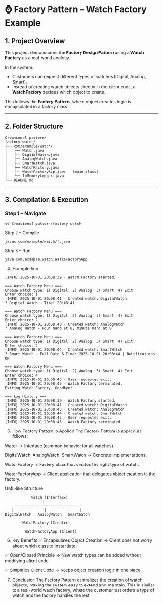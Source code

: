# ⌚ Factory Pattern – Watch Factory Example

## 1. Project Overview
This project demonstrates the **Factory Design Pattern** using a **Watch Factory** as a real-world analogy.  

In the system:
- Customers can request different types of watches (Digital, Analog, Smart).  
- Instead of creating watch objects directly in the client code, a **WatchFactory** decides which object to create.  

This follows the **Factory Pattern**, where object creation logic is encapsulated in a factory class.

---

## 2. Folder Structure
```
Creational-pattern/
factory-watch/
├── com/example/watch/
│   ├── Watch.java
│   ├── DigitalWatch.java
│   ├── AnalogWatch.java
│   ├── SmartWatch.java
│   ├── WatchFactory.java
│   ├── WatchFactoryApp.java   (main class)
│   └── InMemoryLogger.java    
└── README.md
```


---

## 3. Compilation & Execution

### Step 1 – Navigate
```
cd Creational-pattern/factory-watch
```
Step 2 – Compile
```
javac com/example/watch/*.java
```
Step 3 – Run
```
java com.example.watch.WatchFactoryApp
```
4. Example Run
```
[INFO] 2025-10-01 20:08:39 - Watch Factory started.

=== Watch Factory Menu ===
Choose watch type: 1) Digital  2) Analog  3) Smart  4) Exit
Enter choice: 1
[INFO] 2025-10-01 20:08:41 - Created watch: DigitalWatch
? Digital Watch - Time: 20:08:41

=== Watch Factory Menu ===
Choose watch type: 1) Digital  2) Analog  3) Smart  4) Exit
Enter choice: 2
[INFO] 2025-10-01 20:08:43 - Created watch: AnalogWatch
? Analog Watch - Hour hand at 8, Minute hand at 8

=== Watch Factory Menu ===
Choose watch type: 1) Digital  2) Analog  3) Smart  4) Exit
Enter choice: 3
[INFO] 2025-10-01 20:08:44 - Created watch: SmartWatch
? Smart Watch - Full Date & Time: 2025-10-01 20:08:44 | Notifications: ON

=== Watch Factory Menu ===
Choose watch type: 1) Digital  2) Analog  3) Smart  4) Exit
Enter choice: 4
[INFO] 2025-10-01 20:08:45 - User requested exit.
[INFO] 2025-10-01 20:08:45 - Watch Factory terminated.
Exiting Watch Factory. Goodbye!

=== Log History ===
[INFO] 2025-10-01 20:08:39 - Watch Factory started.
[INFO] 2025-10-01 20:08:41 - Created watch: DigitalWatch
[INFO] 2025-10-01 20:08:43 - Created watch: AnalogWatch
[INFO] 2025-10-01 20:08:44 - Created watch: SmartWatch
[INFO] 2025-10-01 20:08:45 - User requested exit.
[INFO] 2025-10-01 20:08:45 - Watch Factory terminated.
```
5. How Factory Pattern is Applied
The Factory Pattern is applied as follows:

Watch → Interface (common behavior for all watches).

DigitalWatch, AnalogWatch, SmartWatch → Concrete implementations.

WatchFactory → Factory class that creates the right type of watch.

WatchFactoryApp → Client application that delegates object creation to the factory.

UML-like Structure
```
            Watch (Interface)
                 ↑
   --------------------------------
   |              |               |
DigitalWatch   AnalogWatch   SmartWatch

        WatchFactory (Creator)
                ↑
         WatchFactoryApp (Client)
```
6. Key Benefits
✅ Encapsulates Object Creation → Client does not worry about which class to instantiate.

✅ Open/Closed Principle → New watch types can be added without modifying client code.

✅ Simplifies Client Code → Keeps object creation logic in one place.

7. Conclusion
The Factory Pattern centralizes the creation of watch objects, making the system easy to extend and maintain.
This is similar to a real-world watch factory, where the customer just orders a type of watch and the factory handles the rest